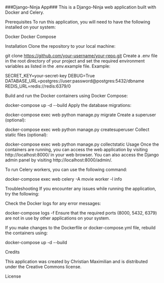 ###Django-Ninja App###
This is a Django-Ninja web application built with Docker and Celery.

Prerequisites
To run this application, you will need to have the following installed on your system:

Docker
Docker Compose

Installation
Clone the repository to your local machine:

git clone https://github.com/your-username/your-repo.git
Create a .env file in the root directory of your project and set the required environment variables as listed in the .env.example file. Example:

SECRET_KEY=your-secret-key
DEBUG=True
DATABASE_URL=postgres://user:password@postgres:5432/dbname
REDIS_URL=redis://redis:6379/0

Build and run the Docker containers using Docker Compose:

docker-compose up -d --build
Apply the database migrations:

docker-compose exec web python manage.py migrate
Create a superuser (optional):


docker-compose exec web python manage.py createsuperuser
Collect static files (optional):


docker-compose exec web python manage.py collectstatic
Usage
Once the containers are running, you can access the web application by visiting http://localhost:8000/ in your web browser. You can also access the Django admin panel by visiting http://localhost:8000/admin/.

To run Celery workers, you can use the following command:


docker-compose exec web celery -A movie worker -l info

Troubleshooting
If you encounter any issues while running the application, try the following:

Check the Docker logs for any error messages:


docker-compose logs -f
Ensure that the required ports (8000, 5432, 6379) are not in use by other applications on your system.

If you make changes to the Dockerfile or docker-compose.yml file, rebuild the containers using:


docker-compose up -d --build

Credits

This application was created by Christian Maximilian and is distributed under the Creative Commons license.

License
